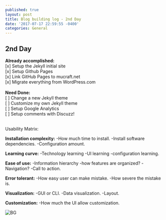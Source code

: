 ```yaml
---
published: true
layout: post
title: Blog building log - 2nd Day
date: '2017-07-17 22:59:55 -0400'
categories: General
---
```



## 2nd Day

**Already accomplished:** <br>
[x] Setup the Jekyll initial site <br>
[x] Setup Github Pages <br>
[x] Link GitHub Pages to mucraft.net <br>
[x] Migrate everything from WordPress.com <br>
 <br>
**Need Done:** <br>
[ ] Change a new Jekyll theme <br>
[ ] Customize my own Jekyll theme <br>
[ ] Setup Google Analytics <br>
[ ] Setup comments with Discuzz! <br>
 <br>

Usability Matrix:


**Installation complexity:**
-How much time to install. 
-Install software dependencies. 
-Configuration amount. 


**Learning curve:**
-Technology learning
-UI learning
-configuration learning. 

**Ease of use:**
-Information hierarchy
-how features are organized? 
-Navigation? 
-Call to action. 

**Error tolerant:**
-How easy user can make mistake. 
-How severe the mistake is. 

**Visualization:**
-GUI or CLI. 
-Data visualization. 
-Layout.

**Customization:**
-How much the UI allow customization.


![BG]({{site.baseurl}}/_posts/design-header.jpg)

